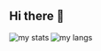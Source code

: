 ## Hi there 👋

<img alt="my stats" align="left" src="https://github-readme-stats.vercel.app/api?username=oz1p&theme=radical"/>
<img alt="my langs" src="https://github-readme-stats.vercel.app/api/top-langs/?username=oz1p&theme=radical"/>
